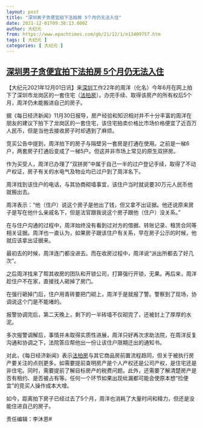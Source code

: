 ```yaml
---
layout: post
title: "深圳男子贪便宜拍下法拍房 5个月仍无法入住"
date: 2021-12-01T09:38:13.000Z
author: 大纪元
from: https://www.epochtimes.com/gb/21/12/1/n13409757.htm
tags: [ 大纪元 ]
categories: [ 大纪元 ]
---
```

<!--1638351493000-->
[深圳男子贪便宜拍下法拍房 5个月仍无法入住](https://www.epochtimes.com/gb/21/12/1/n13409757.htm)
------

<div>
<p>【大纪元2021年12月01日讯】来<a href="https://www.epochtimes.com/gb/tag/%E6%B7%B1%E5%9C%B3.html">深圳</a>工作22年的周洋（化名）今年6月在网上拍下了深圳市龙岗区的一套住宅（<a href="https://www.epochtimes.com/gb/tag/%E6%B3%95%E6%8B%8D%E6%88%BF.html">法拍房</a>）。办完手续、取得该房产的所有权后5个月，周洋仍未能搬进自己的房子。</p><p>据《每日经济新闻》11月30日报导，房产经验和知识相对并不十分丰富的周洋在朋友的建议下拍下了龙岗区的一套住宅，该住宅拍卖价格比市场价格便宜了近百万人民币，但是当他去接收房子时却遇到了麻烦。</p><p>竞买公告中提到，周洋拍下的房子与隔壁另一套房是打通在使用。之前是一梯6户，两套房子打通后变成了一梯5户。但这并非市场上常见的原生双拼房。</p><p>作为买受人，周洋已办理了“双拼房”中属于自己一半的过户登记手续，取得了不动产权证，房子有关的水电气及物业均已过户到了周洋名下。</p><p>周洋找到该住户的电话，与其协商砌墙事宜，该住户当时就说要30万元人民币他就搬出去。</p><p>周洋表示：“他（住户）说这个房子是他出了钱，但又拿不出证据。他还说原来房子是写在他什么亲戚名下，但是法官跟我说这个房子跟他（住户）没关系。”</p><p>在与住户沟通的过程中，周洋始终没有看到过对方的借据、转账记录、租赁合同等相关证据。周洋也一直认为，如果房子跟该住户有关系，早在房子公示的时候，他就应该拿出证据来。</p><p>最初去的时候，周洋连门都没进去。而在收房过程中，周洋说“派出所都去了好几次”。</p><p>之后周洋找来了帮其收房的团队和开锁公司，打算强行开锁，无果。再后来，周洋趁住户不在家，直接找人砸掉了房门。</p><p>在强行砸掉门后，住户用青砖要把门砌上，周洋于是就报了警。警察到了现场，协调说这个门是不能堵的。</p><p>报警协调完后，第二天晚上，剩下的一半砖墙不仅砌完了，还被封上了厚厚的水泥。</p><p>多次报警调解后，事情并未取得实质性进展，周洋只好再次求助法院，在周洋反复沟通和协调之下，法院答应帮他出一份让该住户限期迁出的通知书。</p><p>对此，《每日经济新闻》表示<a href="https://www.epochtimes.com/gb/tag/%E6%B3%95%E6%8B%8D%E6%88%BF.html">法拍房</a>与其它商品房前置流程趋同，但关于被执行房产要关注的点则更多。如需要提前查明房产是个人产权还是公司产权，是住宅还是非住宅。同时，需要提前了解目标房产的税费问题。此外，还需要了解清楚房产是否有租约、是否被占有等。任何一个环节如果出现纰漏都可能会使原本想“捡便宜”的竞买人操作成本大增。</p><p>如今，距离拍下房子已经过去了5个月，周洋也消耗了大量时间和精力，但还是没能住进自己的房子。</p><p>责任编辑：李沐恩#</p>
</div>
